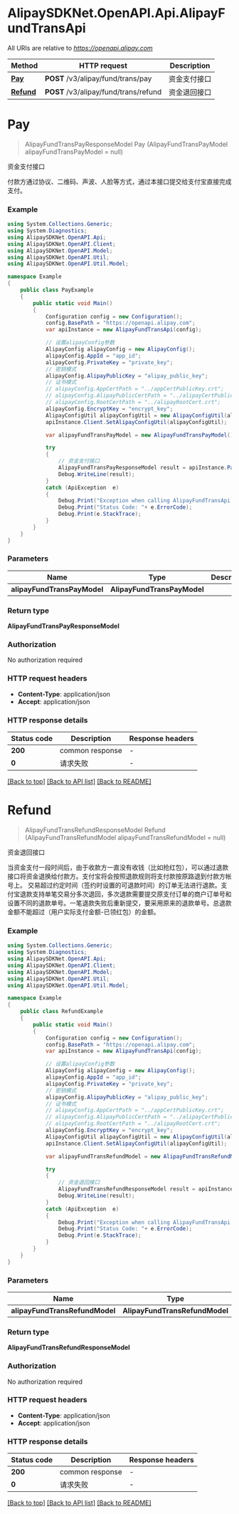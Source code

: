 # AlipaySDKNet.OpenAPI.Api.AlipayFundTransApi

All URIs are relative to *https://openapi.alipay.com*

Method | HTTP request | Description
------------- | ------------- | -------------
[**Pay**](AlipayFundTransApi.md#pay) | **POST** /v3/alipay/fund/trans/pay | 资金支付接口
[**Refund**](AlipayFundTransApi.md#refund) | **POST** /v3/alipay/fund/trans/refund | 资金退回接口


<a name="pay"></a>
# **Pay**
> AlipayFundTransPayResponseModel Pay (AlipayFundTransPayModel alipayFundTransPayModel = null)

资金支付接口

付款方通过协议、二维码、声波、人脸等方式，通过本接口提交给支付宝直接完成支付。

### Example
```csharp
using System.Collections.Generic;
using System.Diagnostics;
using AlipaySDKNet.OpenAPI.Api;
using AlipaySDKNet.OpenAPI.Client;
using AlipaySDKNet.OpenAPI.Model;
using AlipaySDKNet.OpenAPI.Util;
using AlipaySDKNet.OpenAPI.Util.Model;

namespace Example
{
    public class PayExample
    {
        public static void Main()
        {
            Configuration config = new Configuration();
            config.BasePath = "https://openapi.alipay.com";
            var apiInstance = new AlipayFundTransApi(config);

            // 设置alipayConfig参数
            AlipayConfig alipayConfig = new AlipayConfig();
            alipayConfig.AppId = "app_id";
            alipayConfig.PrivateKey = "private_key";
            // 密钥模式
            alipayConfig.AlipayPublicKey = "alipay_public_key";
            // 证书模式
            // alipayConfig.AppCertPath = "../appCertPublicKey.crt";
            // alipayConfig.AlipayPublicCertPath = "../alipayCertPublicKey_RSA2.crt";
            // alipayConfig.RootCertPath = "../alipayRootCert.crt";
            alipayConfig.EncryptKey = "encrypt_key";
            AlipayConfigUtil alipayConfigUtil = new AlipayConfigUtil(alipayConfig);
            apiInstance.Client.SetAlipayConfigUtil(alipayConfigUtil);

            var alipayFundTransPayModel = new AlipayFundTransPayModel(); // AlipayFundTransPayModel |  (optional) 

            try
            {
                // 资金支付接口
                AlipayFundTransPayResponseModel result = apiInstance.Pay(alipayFundTransPayModel);
                Debug.WriteLine(result);
            }
            catch (ApiException  e)
            {
                Debug.Print("Exception when calling AlipayFundTransApi.Pay: " + e.Message );
                Debug.Print("Status Code: "+ e.ErrorCode);
                Debug.Print(e.StackTrace);
            }
        }
    }
}
```

### Parameters

Name | Type | Description  | Notes
------------- | ------------- | ------------- | -------------
 **alipayFundTransPayModel** | **AlipayFundTransPayModel**|  | [optional] 

### Return type

**AlipayFundTransPayResponseModel**

### Authorization

No authorization required

### HTTP request headers

 - **Content-Type**: application/json
 - **Accept**: application/json


### HTTP response details
| Status code | Description | Response headers |
|-------------|-------------|------------------|
| **200** | common response |  -  |
| **0** | 请求失败 |  -  |

[[Back to top]](#) [[Back to API list]](../README.md#documentation-for-api-endpoints) [[Back to README]](../README.md)

<a name="refund"></a>
# **Refund**
> AlipayFundTransRefundResponseModel Refund (AlipayFundTransRefundModel alipayFundTransRefundModel = null)

资金退回接口

当资金支付一段时间后，由于收款方一直没有收钱（比如抢红包），可以通过退款接口将资金退换给付款方。支付宝将会按照退款规则将支付款按原路退到付款方帐号上。   交易超过约定时间（签约时设置的可退款时间）的订单无法进行退款。支付宝退款支持单笔交易分多次退回，多次退款需要提交原支付订单的商户订单号和设置不同的退款单号。一笔退款失败后重新提交，要采用原来的退款单号。总退款金额不能超过（用户实际支付金额-已领红包）的金额。

### Example
```csharp
using System.Collections.Generic;
using System.Diagnostics;
using AlipaySDKNet.OpenAPI.Api;
using AlipaySDKNet.OpenAPI.Client;
using AlipaySDKNet.OpenAPI.Model;
using AlipaySDKNet.OpenAPI.Util;
using AlipaySDKNet.OpenAPI.Util.Model;

namespace Example
{
    public class RefundExample
    {
        public static void Main()
        {
            Configuration config = new Configuration();
            config.BasePath = "https://openapi.alipay.com";
            var apiInstance = new AlipayFundTransApi(config);

            // 设置alipayConfig参数
            AlipayConfig alipayConfig = new AlipayConfig();
            alipayConfig.AppId = "app_id";
            alipayConfig.PrivateKey = "private_key";
            // 密钥模式
            alipayConfig.AlipayPublicKey = "alipay_public_key";
            // 证书模式
            // alipayConfig.AppCertPath = "../appCertPublicKey.crt";
            // alipayConfig.AlipayPublicCertPath = "../alipayCertPublicKey_RSA2.crt";
            // alipayConfig.RootCertPath = "../alipayRootCert.crt";
            alipayConfig.EncryptKey = "encrypt_key";
            AlipayConfigUtil alipayConfigUtil = new AlipayConfigUtil(alipayConfig);
            apiInstance.Client.SetAlipayConfigUtil(alipayConfigUtil);

            var alipayFundTransRefundModel = new AlipayFundTransRefundModel(); // AlipayFundTransRefundModel |  (optional) 

            try
            {
                // 资金退回接口
                AlipayFundTransRefundResponseModel result = apiInstance.Refund(alipayFundTransRefundModel);
                Debug.WriteLine(result);
            }
            catch (ApiException  e)
            {
                Debug.Print("Exception when calling AlipayFundTransApi.Refund: " + e.Message );
                Debug.Print("Status Code: "+ e.ErrorCode);
                Debug.Print(e.StackTrace);
            }
        }
    }
}
```

### Parameters

Name | Type | Description  | Notes
------------- | ------------- | ------------- | -------------
 **alipayFundTransRefundModel** | **AlipayFundTransRefundModel**|  | [optional] 

### Return type

**AlipayFundTransRefundResponseModel**

### Authorization

No authorization required

### HTTP request headers

 - **Content-Type**: application/json
 - **Accept**: application/json


### HTTP response details
| Status code | Description | Response headers |
|-------------|-------------|------------------|
| **200** | common response |  -  |
| **0** | 请求失败 |  -  |

[[Back to top]](#) [[Back to API list]](../README.md#documentation-for-api-endpoints) [[Back to README]](../README.md)

